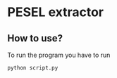 # PESEL extractor
## How to use?
To run the program you have to run 

```bash 
python script.py
```
